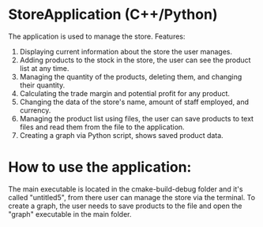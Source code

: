 # StoreApplication (C++/Python)
The application is used to manage the store.
Features:
1. Displaying current information about the store the user manages.
2. Adding products to the stock in the store, the user can see the product list at any time.
3. Managing the quantity of the products, deleting them, and changing their quantity.
4. Calculating the trade margin and potential profit for any product.
5. Changing the data of the store's name, amount of staff employed, and currency.
6. Managing the product list using files, the user can save products to text files and read them from the file to the application.
7. Creating a graph via Python script, shows saved product data.

# How to use the application:
The main executable is located in the cmake-build-debug folder and it's called "untitled5", from there user can manage the store via the terminal.
To create a graph, the user needs to save products to the file and open the "graph" executable in the main folder.
